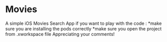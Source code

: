 # Movies
A simple iOS Movies Search App
if you want to play with the code :
*make sure you are installing the pods correctly
*make sure you open the project from .xworkspace file
Appreciating your comments!
